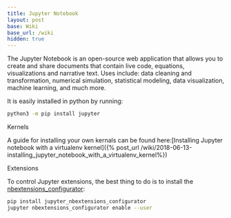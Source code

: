 ```yaml
---
title: Jupyter Notebook
layout: post
base: Wiki
base_url: /wiki
hidden: true
---
```


The Jupyter Notebook is an open-source web application that allows you to create and share documents that contain live code, equations, visualizations and narrative text. Uses include: data cleaning and transformation, numerical simulation, statistical modeling, data visualization, machine learning, and much more.

It is easily installed in python by running:

``` bash
python3 -m pip install jupyter
```


Kernels


A guide for installing your own kernals can be found here:[Installing Jupyter notebook with a virtualenv kernel]({% post_url /wiki/2018-06-13-installing_jupyter_notebook_with_a_virtualenv_kernel%})


Extensions


To control Jupyter extensions, the best thing to do is to install the [nbextensions_configurator](https://github.com/Jupyter-contrib/jupyter_nbextensions_configurator):

``` bash
pip install jupyter_nbextensions_configurator
jupyter nbextensions_configurator enable --user
```
